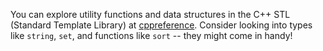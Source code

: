 You can explore utility functions and data structures in the C++ STL (Standard Template Library) at [cppreference](https://en.cppreference.com/). Consider looking into types like `string`, `set`, and functions like `sort` -- they might come in handy!

